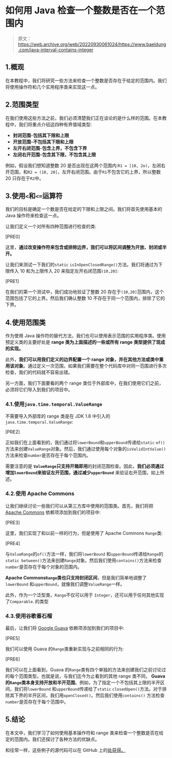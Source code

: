 # 如何用 Java 检查一个整数是否在一个范围内

> 原文：<https://web.archive.org/web/20220930061024/https://www.baeldung.com/java-interval-contains-integer>

## 1.概观

在本教程中，我们将研究一些方法来检查一个整数是否存在于给定的范围内。我们将使用操作符和几个实用程序类来实现这一点。

## 2.范围类型

在我们使用这些方法之前，我们必须清楚我们正在谈论的是什么样的范围。在本教程中，我们将重点介绍这四种有界值域类型:

*   **封闭范围**–**包括其下限和上限**
*   **开放范围**–**不包括其下限和上限**
*   **左开右闭范围**–**包含上界，不包含下界**
*   **左闭右开范围**–**包含其下限，不包含其上限**

例如，假设我们想知道整数 20 是否出现在这两个范围内:`R1 = [10, 2o)`，左闭右开范围，和`R2 = (10, 20]`，左开右闭范围。由于`R1`不包含它的上界，所以整数 20 只存在于`R2`中。

## 3.使用`<`和`<=`运算符

我们的目标是确定一个数是否在给定的下限和上限之间。我们将首先使用基本的 Java 操作符来检查这一点。

让我们定义一个对所有四种范围进行检查的类:

[PRE0]

这里，**通过改变操作符来包含或排除边界，我们可以将区间调整为开放、封闭或半开。**

让我们来测试一下我们的`static` `isInOpenClosedRange()`方法。我们将通过为下限传入 10 和为上限传入 20 来指定左开右闭范围`(10,20]`:

[PRE1]

在我们的第一个测试中，我们成功地验证了整数 20 存在于`(10,20]`范围内，这个范围包括了它的上界。然后我们确认整数 10 不存在于同一个范围内，排除了它的下界。

## 4.使用范围类

作为使用 Java 操作符的替代方法，我们也可以使用表示范围的实用程序类。使用预定义类的主要好处是 **range 类为上面描述的一些或所有 range 类型提供了现成的实现。**

此外，**我们可以用我们定义的边界配置一个 range 对象，并在其他方法或类中重用该对象**。通过定义一次范围，如果我们需要在整个代码库中对同一范围进行多次检查，我们的代码就不容易出错。

另一方面，我们下面要看的两个 range 类位于外部库中，在我们使用它们之前，必须将它们导入到我们的项目中。

### 4.1.**使用`java.time.temporal.ValueRange`**

不需要导入外部库的 range 类是在 JDK 1.8 中引入的`java.time.temporal.ValueRange`:

[PRE2]

正如我们在上面看到的，我们通过将`lowerBound`和`upperBound`传递给`static` `of()`方法来创建`ValueRange`对象。然后，我们通过使用每个对象的`isValidIntValue()` 方法来检查`number`是否存在于每个范围内。

需要注意的是 **`ValueRange`只支持开箱即用**的封闭范围检查。因此，**我们必须通过增加`lowerBound`来验证左开范围，通过减少`upperBound`** 来验证右开范围，如上所述。

### 4.2.使用 Apache Commons

让我们继续讨论一些我们可以从第三方库中使用的范围类。首先，我们将把 [Apache Commons](https://web.archive.org/web/20220921090117/https://search.maven.org/search?q=g:org.apache.commons%20a:commons-lang3) 依赖项添加到我们的项目中:

[PRE3]

这里，我们实现了和以前一样的行为，但是使用了 Apache Commons `Range`类:

[PRE4]

与`ValueRange`的`of()`方法一样，我们将`lowerBound` 和`upperBound`传递给`Range`的`static between()`方法来创建`Range`对象。然后我们使用`contains()`方法来检查`number`是否存在于每个对象的范围内。

**Apache Commons`Range`类也只支持封闭区间**，但是我们简单地调整了`lowerBound` 和`upperBound`，就像我们调整`ValueRange`一样。

此外，作为一个泛型类，`Range`不仅可以用于 `Integer`，还可以用于任何其他实现了`Comparable.`的类型

### 4.3.使用谷歌番石榴

最后，让我们将 [Google Guava](https://web.archive.org/web/20220921090117/https://search.maven.org/search?q=g:com.google.guava%20a:guava) 依赖项添加到我们的项目中:

[PRE5]

我们可以使用 Guava 的`Range`类重新实现与之前相同的行为:

[PRE6]

我们可以在上面看到，Guava 的`Range`类有四个单独的方法来创建我们之前讨论过的每个范围类型。也就是说，与我们迄今为止看到的其他 range 类不同， **Guava 的`Range`类本身支持开放和半开范围**。例如，为了指定一个不包括其上限的半开区间，我们将`lowerBound` 和`upperBound`传递给了`static` `closedOpen()`方法。对于排除其下界的半开区间，我们用`openClosed()`。然后我们使用`contains()` 方法检查`number`是否存在于每个范围中。

## 5.结论

在本文中，我们学习了如何使用基本操作符和 range 类来检查一个整数是否在给定的范围内。我们还探讨了各种方法的优缺点。

和往常一样，这些例子的源代码可以在 GitHub 上的[处获得。](https://web.archive.org/web/20220921090117/https://github.com/eugenp/tutorials/tree/master/core-java-modules/core-java-numbers-5)